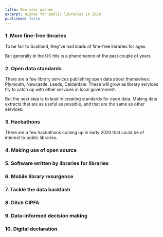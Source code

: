 ```yaml
--- 
title: New year wishes 
excerpt: Wishes for public libraries in 2020
published: false
---
```


### 1. More fine-free libraries

To be fair to Scotland, they've had loads of fine-free libraries for ages. 

But generally in the UK this is a phenomenon  of the past couple of years.

### 2. Open data standards

There are a few library services publishing open data about themselves: Plymouth, Newcastle, Leeds, Calderdale. These will grow as library services try to catch up with other services in local government.

But the next step is to lead in creating standards for open data. Making data extracts that are as useful as possible, and that are the same as other services.

### 3. Hackathons

There are a few hackathons coming up in early 2020 that could be of interest to public libraries.

### 4. Making use of open source

### 5. Software written by libraries for libraries

### 6. Mobile library resurgence

### 7. Tackle the data backlash

### 8. Ditch CIPFA

### 9. Data-informed decision making

### 10. Digital declaration

<!--stackedit_data:
eyJoaXN0b3J5IjpbMTU4MTk3MjUzNiw0NTMzNjUzNDddfQ==
-->